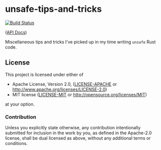 # unsafe-tips-and-tricks

[![Build Status](https://travis-ci.com/Michael-F-Bryan/unsafe-tips-and-tricks.svg?branch=master)](https://travis-ci.com/Michael-F-Bryan/unsafe-tips-and-tricks)

([API Docs])

Miscellaneous tips and tricks I've picked up in my time writing `unsafe` Rust
code.

## License

This project is licensed under either of

 * Apache License, Version 2.0, ([LICENSE-APACHE](LICENSE-APACHE) or
   http://www.apache.org/licenses/LICENSE-2.0)
 * MIT license ([LICENSE-MIT](LICENSE-MIT) or
   http://opensource.org/licenses/MIT)

at your option.

### Contribution

Unless you explicitly state otherwise, any contribution intentionally
submitted for inclusion in the work by you, as defined in the Apache-2.0
license, shall be dual licensed as above, without any additional terms or
conditions.

[API Docs]: https://michael-f-bryan.github.io/unsafe-tips-and-tricks